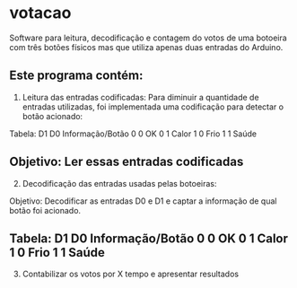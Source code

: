 # votacao

Software para leitura, decodificação e contagem do votos de uma botoeira com três botões físicos mas que utiliza apenas duas entradas do Arduino.

Este programa contém:
----------------------------------------------------------------
1) Leitura das entradas codificadas:
Para diminuir a quantidade de entradas utilizadas, foi implementada uma codificação
para detectar o botão acionado:

Tabela:
D1 D0 Informação/Botão
0  0  OK
0  1  Calor
1  0  Frio
1  1  Saúde 

Objetivo: Ler essas entradas codificadas
-------------------------------------------------------------------
2) Decodificação das entradas usadas pelas botoeiras:

Objetivo: Decodificar as entradas D0 e D1 e captar a informação de qual botão foi acionado.

Tabela:
D1 D0 Informação/Botão
0  0  OK
0  1  Calor
1  0  Frio
1  1  Saúde 
------------------------------------------------------------------
3) Contabilizar os votos por X tempo e apresentar resultados
